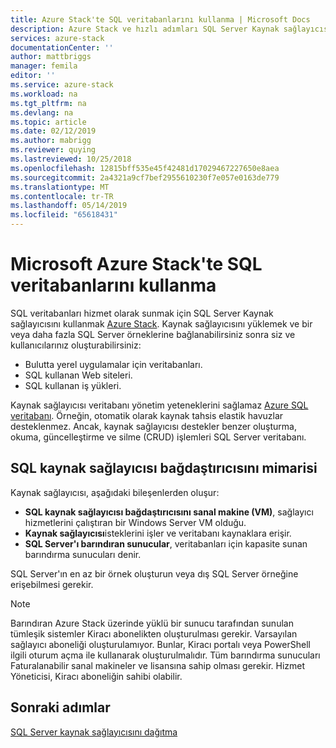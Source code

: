 ```yaml
---
title: Azure Stack'te SQL veritabanlarını kullanma | Microsoft Docs
description: Azure Stack ve hızlı adımları SQL Server Kaynak sağlayıcısı bağdaştırıcısını dağıtmak için bir hizmet olarak SQL veritabanlarını nasıl dağıtılacağı hakkında bilgi edinin.
services: azure-stack
documentationCenter: ''
author: mattbriggs
manager: femila
editor: ''
ms.service: azure-stack
ms.workload: na
ms.tgt_pltfrm: na
ms.devlang: na
ms.topic: article
ms.date: 02/12/2019
ms.author: mabrigg
ms.reviewer: quying
ms.lastreviewed: 10/25/2018
ms.openlocfilehash: 12815bff535e45f42481d17029467227650e8aea
ms.sourcegitcommit: 2a4321a9cf7bef2955610230f7e057e0163de779
ms.translationtype: MT
ms.contentlocale: tr-TR
ms.lasthandoff: 05/14/2019
ms.locfileid: "65618431"
---
```

# <a name="use-sql-databases-on-microsoft-azure-stack"></a>Microsoft Azure Stack'te SQL veritabanlarını kullanma

SQL veritabanları hizmet olarak sunmak için SQL Server Kaynak sağlayıcısını kullanmak [Azure Stack](azure-stack-overview.md). Kaynak sağlayıcısını yüklemek ve bir veya daha fazla SQL Server örneklerine bağlanabilirsiniz sonra siz ve kullanıcılarınız oluşturabilirsiniz:

- Bulutta yerel uygulamalar için veritabanları.
- SQL kullanan Web siteleri.
- SQL kullanan iş yükleri.

Kaynak sağlayıcısı veritabanı yönetim yeteneklerini sağlamaz [Azure SQL veritabanı](https://azure.microsoft.com/services/sql-database/). Örneğin, otomatik olarak kaynak tahsis elastik havuzlar desteklenmez. Ancak, kaynak sağlayıcısı destekler benzer oluşturma, okuma, güncelleştirme ve silme (CRUD) işlemleri SQL Server veritabanı. 

## <a name="sql-resource-provider-adapter-architecture"></a>SQL kaynak sağlayıcısı bağdaştırıcısını mimarisi

Kaynak sağlayıcısı, aşağıdaki bileşenlerden oluşur:

- **SQL kaynak sağlayıcısı bağdaştırıcısını sanal makine (VM)**, sağlayıcı hizmetlerini çalıştıran bir Windows Server VM olduğu.
- **Kaynak sağlayıcısı**isteklerini işler ve veritabanı kaynaklara erişir.
- **SQL Server'ı barındıran sunucular**, veritabanları için kapasite sunan barındırma sunucuları denir.

SQL Server'ın en az bir örnek oluşturun veya dış SQL Server örneğine erişebilmesi gerekir.

> [!NOTE]
> Barındıran Azure Stack üzerinde yüklü bir sunucu tarafından sunulan tümleşik sistemler Kiracı abonelikten oluşturulması gerekir. Varsayılan sağlayıcı aboneliği oluşturulamıyor. Bunlar, Kiracı portalı veya PowerShell ilgili oturum açma ile kullanarak oluşturulmalıdır. Tüm barındırma sunucuları Faturalanabilir sanal makineler ve lisansına sahip olması gerekir. Hizmet Yöneticisi, Kiracı aboneliğin sahibi olabilir.

## <a name="next-steps"></a>Sonraki adımlar

[SQL Server kaynak sağlayıcısını dağıtma](azure-stack-sql-resource-provider-deploy.md)
